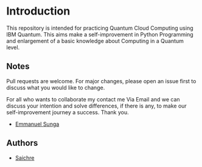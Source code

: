 # Introduction

This repository is intended for practicing Quantum Cloud Computing using IBM Quantum. This aims make a self-improvement in Python Programming and enlargement of a basic knowledge about Computing in a Quantum level.


## Notes

Pull requests are welcome. For major changes, please open an issue first
to discuss what you would like to change.

For all who wants to collaborate my contact me Via Email and we can discuss your intention and solve differences, if there is any, to make our self-improvement journey a success. Thank you.

- [Emmanuel Sunga](emmanuelsunga325@gmail.com)


## Authors

- [Saichre](https://github.com/saichre)